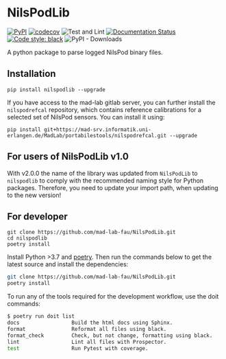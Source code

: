 # NilsPodLib

[![PyPI](https://img.shields.io/pypi/v/nilspodlib)](https://pypi.org/project/nilspodlib/)
[![codecov](https://codecov.io/gh/mad-lab-fau/NilsPodLib/branch/master/graph/badge.svg?token=2CXLVYMHJF)](https://codecov.io/gh/mad-lab-fau/NilsPodLib)
![Test and Lint](https://github.com/mad-lab-fau/NilsPodLib/workflows/Test%20and%20Lint/badge.svg)
[![Documentation Status](https://readthedocs.org/projects/nilspodlib/badge/?version=latest)](https://nilspodlib.readthedocs.io/en/latest/?badge=latest)
[![Code style: black](https://img.shields.io/badge/code%20style-black-000000.svg)](https://github.com/psf/black)
![PyPI - Downloads](https://img.shields.io/pypi/dm/nilspodlib)

A python package to parse logged NilsPod binary files.

## Installation

```
pip install nilspodlib --upgrade
```

If you have access to the mad-lab gitlab server, you can further install the `nilspodrefcal` repository, which contains
reference calibrations for a selected set of NilsPod sensors.
You can install it using:

```
pip install git+https://mad-srv.informatik.uni-erlangen.de/MadLab/portabilestools/nilspodrefcal.git --upgrade
```

## For users of NilsPodLib v1.0

With v2.0.0 the name of the library was updated from `NilsPodLib` to `nilspodlib` to comply with the recommended naming
style for Python packages.
Therefore, you need to update your import path, when updating to the new version!

## For developer

```
git clone https://github.com/mad-lab-fau/NilsPodLib.git
cd nilspodlib
poetry install
```
Install Python >3.7 and [poetry](https://python-poetry.org).
Then run the commands below to get the latest source and install the dependencies:

```bash
git clone https://github.com/mad-lab-fau/NilsPodLib.git
poetry install
```

To run any of the tools required for the development workflow, use the doit commands:

```bash
$ poetry run doit list
docs                 Build the html docs using Sphinx.
format               Reformat all files using black.
format_check         Check, but not change, formatting using black.
lint                 Lint all files with Prospector.
test                 Run Pytest with coverage.
```
